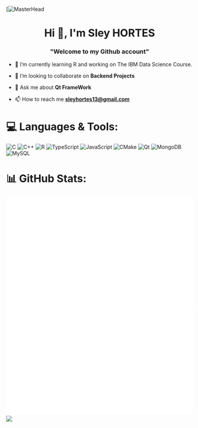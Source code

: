 [![MasterHead](https://present.readthedocs.io/en/latest/_images/welcome-to-coding.gif)
<h1 align="center">Hi 👋, I'm Sley HORTES</h1>
<h3 align="center">"Welcome to my Github account"</h3>

- 🔭 I’m currently learning R and working on The IBM Data Science Course.

- 👯 I’m looking to collaborate on **Backend Projects**

- 💬 Ask me about **Qt FrameWork**

- 📫 How to reach me **sleyhortes13@gmail.com**


# 💻 Languages & Tools:
![C](https://img.shields.io/badge/c-%2300599C.svg?style=for-the-badge&logo=c&logoColor=white) ![C++](https://img.shields.io/badge/c++-%2300599C.svg?style=for-the-badge&logo=c%2B%2B&logoColor=white) ![R](https://img.shields.io/badge/r-%23276DC3.svg?style=for-the-badge&logo=r&logoColor=white) ![TypeScript](https://img.shields.io/badge/typescript-%23007ACC.svg?style=for-the-badge&logo=typescript&logoColor=white) ![JavaScript](https://img.shields.io/badge/javascript-%23323330.svg?style=for-the-badge&logo=javascript&logoColor=%23F7DF1E) ![CMake](https://img.shields.io/badge/CMake-%23008FBA.svg?style=for-the-badge&logo=cmake&logoColor=white) ![Qt](https://img.shields.io/badge/Qt-%23217346.svg?style=for-the-badge&logo=Qt&logoColor=white) ![MongoDB](https://img.shields.io/badge/MongoDB-%234ea94b.svg?style=for-the-badge&logo=mongodb&logoColor=white) ![MySQL](https://img.shields.io/badge/mysql-4479A1.svg?style=for-the-badge&logo=mysql&logoColor=white)
# 📊 GitHub Stats:
![](https://raw.githubusercontent.com/HSley13/github-stats/master/generated/languages.svg#gh-dark-mode-only)
![](https://raw.githubusercontent.com/HSley13/github-stats/master/generated/overview.svg#gh-dark-mode-only)
![](https://github-readme-streak-stats.herokuapp.com/?user=HSley13&theme=dark&hide_border=false)<br/>
